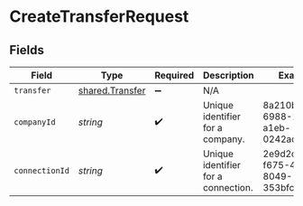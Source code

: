 # CreateTransferRequest


## Fields

| Field                                                     | Type                                                      | Required                                                  | Description                                               | Example                                                   |
| --------------------------------------------------------- | --------------------------------------------------------- | --------------------------------------------------------- | --------------------------------------------------------- | --------------------------------------------------------- |
| `transfer`                                                | [shared.Transfer](../../../sdk/models/shared/transfer.md) | :heavy_minus_sign:                                        | N/A                                                       |                                                           |
| `companyId`                                               | *string*                                                  | :heavy_check_mark:                                        | Unique identifier for a company.                          | 8a210b68-6988-11ed-a1eb-0242ac120002                      |
| `connectionId`                                            | *string*                                                  | :heavy_check_mark:                                        | Unique identifier for a connection.                       | 2e9d2c44-f675-40ba-8049-353bfcb5e171                      |